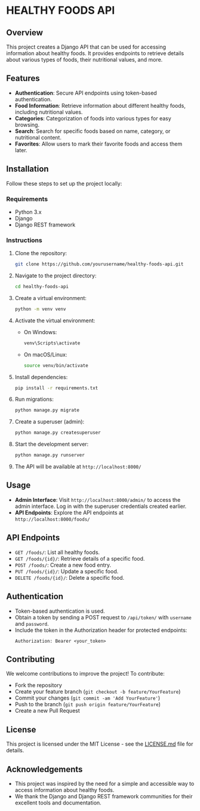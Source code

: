 # HEALTHY FOODS API

## Overview
This project creates a Django API that can be used for accessing information about healthy foods. It provides endpoints to retrieve details about various types of foods, their nutritional values, and more.

## Features
- **Authentication**: Secure API endpoints using token-based authentication.
- **Food Information**: Retrieve information about different healthy foods, including nutritional values.
- **Categories**: Categorization of foods into various types for easy browsing.
- **Search**: Search for specific foods based on name, category, or nutritional content.
- **Favorites**: Allow users to mark their favorite foods and access them later.

## Installation
Follow these steps to set up the project locally:

### Requirements
- Python 3.x
- Django
- Django REST framework

### Instructions
1. Clone the repository:
   ```bash
   git clone https://github.com/yourusername/healthy-foods-api.git
   ```

2. Navigate to the project directory:
   ```bash
   cd healthy-foods-api
   ```

3. Create a virtual environment:
   ```bash
   python -m venv venv
   ```

4. Activate the virtual environment:
   - On Windows:
     ```bash
     venv\Scripts\activate
     ```
   - On macOS/Linux:
     ```bash
     source venv/bin/activate
     ```

5. Install dependencies:
   ```bash
   pip install -r requirements.txt
   ```

6. Run migrations:
   ```bash
   python manage.py migrate
   ```

7. Create a superuser (admin):
   ```bash
   python manage.py createsuperuser
   ```

8. Start the development server:
   ```bash
   python manage.py runserver
   ```

9. The API will be available at `http://localhost:8000/`

## Usage
- **Admin Interface**: Visit `http://localhost:8000/admin/` to access the admin interface. Log in with the superuser credentials created earlier.
- **API Endpoints**: Explore the API endpoints at `http://localhost:8000/foods/`

## API Endpoints
- `GET /foods/`: List all healthy foods.
- `GET /foods/{id}/`: Retrieve details of a specific food.
- `POST /foods/`: Create a new food entry.
- `PUT /foods/{id}/`: Update a specific food.
- `DELETE /foods/{id}/`: Delete a specific food.

## Authentication
- Token-based authentication is used.
- Obtain a token by sending a POST request to `/api/token/` with `username` and `password`.
- Include the token in the Authorization header for protected endpoints:
  ```
  Authorization: Bearer <your_token>
  ```

## Contributing
We welcome contributions to improve the project! To contribute:
- Fork the repository
- Create your feature branch (`git checkout -b feature/YourFeature`)
- Commit your changes (`git commit -am 'Add YourFeature'`)
- Push to the branch (`git push origin feature/YourFeature`)
- Create a new Pull Request

## License
This project is licensed under the MIT License - see the [LICENSE.md](https://www.mit.edu/~amini/LICENSE.md) file for details.

## Acknowledgements
- This project was inspired by the need for a simple and accessible way to access information about healthy foods.
- We thank the Django and Django REST framework communities for their excellent tools and documentation.
